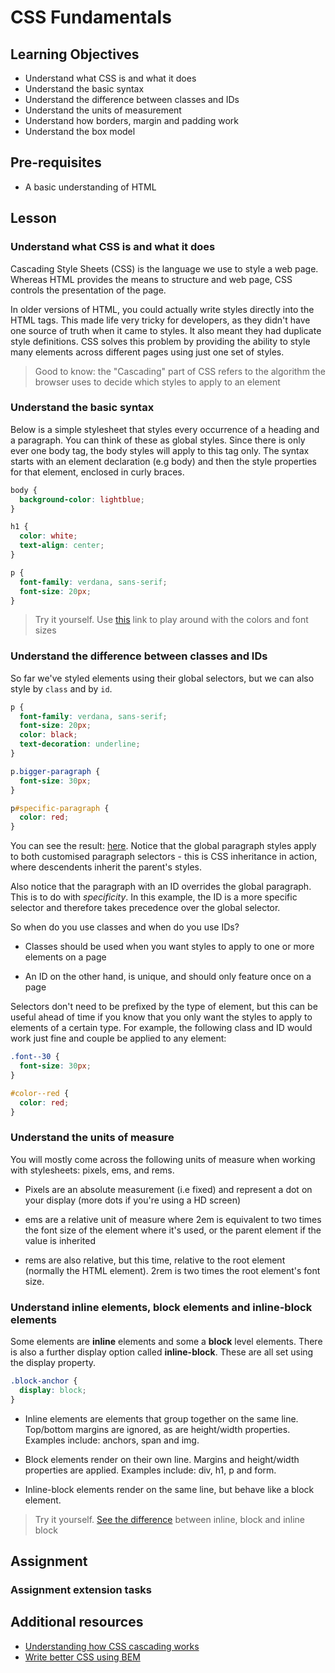 # CSS Fundamentals

## Learning Objectives

- Understand what CSS is and what it does
- Understand the basic syntax
- Understand the difference between classes and IDs
- Understand the units of measurement
- Understand how borders, margin and padding work
- Understand the box model

## Pre-requisites

- A basic understanding of HTML

## Lesson

### Understand what CSS is and what it does

Cascading Style Sheets (CSS) is the language we use to style a web page. Whereas HTML provides the means to structure and web page, CSS controls the presentation of the page.

In older versions of HTML, you could actually write styles directly into the HTML tags. This made life very tricky for developers, as they didn't have one source of truth when it came to styles. It also meant they had duplicate style definitions. CSS solves this problem by providing the ability to style many elements across different pages using just one set of styles.

> Good to know: the "Cascading" part of CSS refers to the algorithm the browser uses to decide which styles to apply to an element

### Understand the basic syntax

Below is a simple stylesheet that styles every occurrence of a heading and a paragraph. You can think of these as global styles. Since there is only ever one body tag, the body styles will apply to this tag only. The syntax starts with an element declaration (e.g body) and then the style properties for that element, enclosed in curly braces.

```css
body {
  background-color: lightblue;
}

h1 {
  color: white;
  text-align: center;
}

p {
  font-family: verdana, sans-serif;
  font-size: 20px;
}
```

> Try it yourself. Use [this](https://jsfiddle.net/htvo4xsj/4/) link to play around with the colors and font sizes

### Understand the difference between classes and IDs

So far we've styled elements using their global selectors, but we can also style by `class` and by `id`.

```css
p {
  font-family: verdana, sans-serif;
  font-size: 20px;
  color: black;
  text-decoration: underline;
}

p.bigger-paragraph {
  font-size: 30px;
}

p#specific-paragraph {
  color: red;
}
```

You can see the result: [here](https://jsfiddle.net/2qsrdzhf/7/). Notice that the global paragraph styles apply to both customised paragraph selectors - this is CSS inheritance in action, where descendents inherit the parent's styles.

Also notice that the paragraph with an ID overrides the global paragraph. This is to do with _specificity_. In this example, the ID is a more specific selector and therefore takes precedence over the global selector.

So when do you use classes and when do you use IDs?

- Classes should be used when you want styles to apply to one or more elements on a page

- An ID on the other hand, is unique, and should only feature once on a page

Selectors don't need to be prefixed by the type of element, but this can be useful ahead of time if you know that you only want the styles to apply to elements of a certain type. For example, the following class and ID would work just fine and couple be applied to any element:

```css
.font--30 {
  font-size: 30px;
}

#color--red {
  color: red;
}
```

### Understand the units of measure

You will mostly come across the following units of measure when working with stylesheets: pixels, ems, and rems.

- Pixels are an absolute measurement (i.e fixed) and represent a dot on your display (more dots if you're using a HD screen)

- ems are a relative unit of measure where 2em is equivalent to two times the font size of the element where it's used, or the parent element if the value is inherited

- rems are also relative, but this time, relative to the root element (normally the HTML element). 2rem is two times the root element's font size.

### Understand inline elements, block elements and inline-block elements

Some elements are **inline** elements and some a **block** level elements. There is also a further display option called **inline-block**. These are all set using the display property.

```css
.block-anchor {
  display: block;
}
```

- Inline elements are elements that group together on the same line. Top/bottom margins are ignored, as are height/width properties. Examples include: anchors, span and img.

- Block elements render on their own line. Margins and height/width properties are applied. Examples include: div, h1, p and form.

- Inline-block elements render on the same line, but behave like a block element.

> Try it yourself. [See the difference](https://jsfiddle.net/43ou0jmg/5/) between inline, block and inline block

## Assignment

### Assignment extension tasks

## Additional resources

- [Understanding how CSS cascading works](https://blog.logrocket.com/how-css-works-understanding-the-cascade-d181cd89a4d8/)
- [Write better CSS using BEM](http://getbem.com/naming/)
